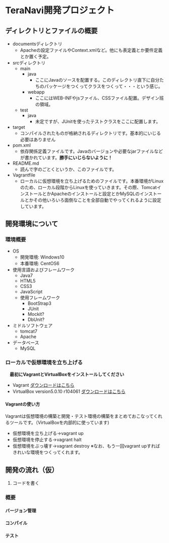 # TeraNavi開発プロジェクト

## ディレクトリとファイルの概要
* documentsディレクトリ
    * Apacheの設定ファイルやContext.xmlなど。他にも表定義とか要件定義とか置く予定。
* srcディレクトリ
    * main
        * java
            * ここにJavaのソースを配置する。このディレクトリ直下に自分たちのパッケージをつくってクラスをつくって・・・という感じ。
        * webapp
            * ここにはWEB-INFやjsファイル、CSSファイル配置。デザイン班の領域。
    * test
        * java
            * 未定ですが、JUnitを使ったテストクラスをここに配置します。
* target
    * コンパイルされたものが格納されるディレクトリです。基本的にいじる必要はありません
* pom.xml
    * 依存関係定義ファイルです。Javaのバージョンや必要なjarファイルなどが書かれています。**勝手にいじらないように！**
* README.md
    * 読んで字のごとくというか、このファイルです。
* Vagrantfile
    * ローカルに仮想環境を立ち上げるためのファイルです。本番環境がLinuxのため、ローカル段階からLinuxを使っていきます。その際、TomcatインストールとかApacheのインストールと設定とかMySQLのインストールとかその他いろいろ面倒なことを全部自動でやってくれるように設定しています。

## 開発環境について
### 環境概要
* OS
    * 開発環境: Windows10
    * 本番環境: CentOS6
* 使用言語およびフレームワーク
    * Java7
    * HTML5
    * CSS3
    * JavaScript
    * 使用フレームワーク
        * BootStrap3
        * JUnit
        * Mockit?
        * DbUnit?
* ミドルソフトウェア
    * tomcat7
    * Apache
* データベース
    * MySQL

### ローカルで仮想環境を立ち上げる
　**最初にVagrantとVirtualBoxをインストールしてください**
* Vagrant [ダウンロードはこちら](https://releases.hashicorp.com/vagrant/1.7.4/vagrant_1.7.4.msi)
* VirtualBox version5.0.10 r104061 [ダウンロードはこちら](https://www.virtualbox.org/wiki/Downloads)

#### Vagrantの使い方
Vagrantは仮想環境の構築と開発・テスト環境の構築をまとめておこなってくれるツールです。（VirtualBoxを内部的に使っています)
* 仮想環境を立ち上げる→vagrant up
* 仮想環境を停止する→vagrant halt
* 仮想環境をぶっ壊す→vagrant destroy ※なお、もう一回vagrant upすればきれいな環境をつくってくれます。


## 開発の流れ（仮）
1. コードを書く
### 概要
#### バージョン管理
#### コンパイル
#### テスト
